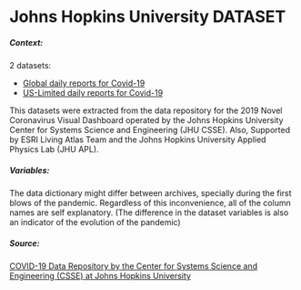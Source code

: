 # Johns Hopkins University DATASET

##### Context:

2 datasets:

- [Global daily reports for Covid-19](global%20daily%20reports)
- [US-Limited daily reports for Covid-19](us%20daily%20reports)

This datasets were extracted from the data repository for the 2019 Novel Coronavirus Visual Dashboard operated by the Johns Hopkins University Center for Systems Science and Engineering (JHU CSSE). Also, Supported by ESRI Living Atlas Team and the Johns Hopkins University Applied Physics Lab (JHU APL).

##### Variables:

The data dictionary might differ between archives, specially during the first blows of the pandemic. Regardless of this inconvenience, all of the column names are self explanatory. (The difference in the dataset variables is also an indicator of the evolution of the pandemic)

##### Source:

[COVID-19 Data Repository by the Center for Systems Science and Engineering (CSSE) at Johns Hopkins University](https://github.com/CSSEGISandData/COVID-19)

